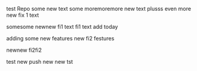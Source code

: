 test Repo
some new text
some moremoremore new text
plusss even more
new fix 1 text

somesome newnew fi1 text
fi1 text add today

adding some new features
new fi2 festures

newnew fi2fi2

test new push
new new tst
